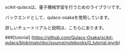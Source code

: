 scikit-qulacsは、量子機械学習を行うためのライブラリです。

バックエンドとして、qulacs-osakaを使用しています。

詳しいチュートリアルと説明は、こちらにあります。

###[tutorial] (https://github.com/Qulacs-Osaka/scikit-qulacs/blob/main/doc/source/notebooks/0_tutorial.ipynb)
